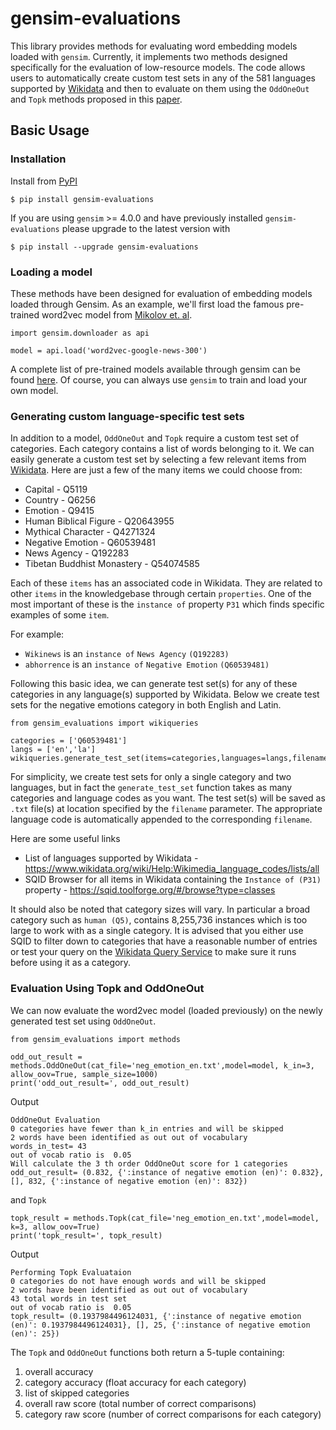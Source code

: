 # gensim-evaluations
This library provides methods for evaluating word embedding models loaded with `gensim`. Currently, it implements two methods designed specifically for the evaluation of low-resource models. The code allows users to automatically create custom test sets in any of the 581 languages supported by [Wikidata](https://www.wikidata.org/wiki/Wikidata:Main_Page) and then to evaluate on them using the `OddOneOut` and `Topk` methods proposed in this [paper](https://www.aclweb.org/anthology/2020.eval4nlp-1.17/).

## Basic Usage

### Installation

Install from [PyPI](https://pypi.org/)
    
    $ pip install gensim-evaluations

If you are using `gensim` >= 4.0.0 and have previously installed `gensim-evaluations` please upgrade to the latest version with

    $ pip install --upgrade gensim-evaluations


### Loading a model 
These methods have been designed for evaluation of embedding models loaded through Gensim.
As an example, we'll first load the famous pre-trained word2vec model from [Mikolov et. al](https://research.google/pubs/pub41224/).

    import gensim.downloader as api

    model = api.load('word2vec-google-news-300')

A complete list of pre-trained models available through gensim can be found [here](https://github.com/RaRe-Technologies/gensim-data). Of course, you can always use `gensim` to train and load your own model.

### Generating custom language-specific test sets
In addition to a model, `OddOneOut` and `Topk` require a custom test set of categories. Each category contains a list of words belonging to it.
We can easily generate a custom test set by selecting a few relevant items from [Wikidata](https://www.wikidata.org/wiki/Wikidata:Main_Page).
Here are just a few of the many items we could choose from:

* Capital - Q5119
* Country - Q6256
* Emotion - Q9415
* Human Biblical Figure - Q20643955
* Mythical Character - Q4271324
* Negative Emotion - Q60539481
* News Agency - Q192283
* Tibetan Buddhist Monastery - Q54074585

Each of these `items` has an associated code in Wikidata. They are related to other `items` in the knowledgebase through certain `properties`. One of the most important of these is the `instance of` property `P31` which finds specific examples of some `item`. 

For example:
* `Wikinews` is an `instance of` `News Agency` `(Q192283)` 
* `abhorrence` is an `instance of` `Negative Emotion` `(Q60539481)` 

Following this basic idea, we can generate test set(s) for any of these categories in any language(s) supported by Wikidata. Below we create test sets for the negative emotions category in both English and Latin.

    from gensim_evaluations import wikiqueries

    categories = ['Q60539481']
    langs = ['en','la']
    wikiqueries.generate_test_set(items=categories,languages=langs,filename='neg_emotion')

For simplicity, we create test sets for only a single category and two languages, but in fact the `generate_test_set` function takes as many categories and language codes as you want. The test set(s) will be saved as `.txt` file(s) at location specified by the `filename` parameter. The appropriate language code is automatically appended to the corresponding `filename`.

Here are some useful links
* List of languages supported by Wikidata - https://www.wikidata.org/wiki/Help:Wikimedia_language_codes/lists/all
* SQID Browser for all items in Wikidata containing the `Instance of (P31)` property - https://sqid.toolforge.org/#/browse?type=classes

It should also be noted that category sizes will vary. In particular a broad category such as `human (Q5)`, contains 8,255,736 instances which is too large to work with as a single category. It is advised that you either use SQID to filter down to categories that have a reasonable number of entries or test your query on the [Wikidata Query Service](https://query.wikidata.org/) to make sure it runs before using it as a category.

### Evaluation Using Topk and OddOneOut
We can now evaluate the word2vec model (loaded previously) on the newly generated test set using `OddOneOut`.  
    
    from gensim_evaluations import methods

    odd_out_result = methods.OddOneOut(cat_file='neg_emotion_en.txt',model=model, k_in=3, allow_oov=True, sample_size=1000)
    print('odd_out_result=', odd_out_result)

Output

    OddOneOut Evaluation
    0 categories have fewer than k_in entries and will be skipped
    2 words have been identified as out out of vocabulary
    words_in_test= 43
    out of vocab ratio is  0.05
    Will calculate the 3 th order OddOneOut score for 1 categories
    odd_out_result= (0.832, {':instance of negative emotion (en)': 0.832}, [], 832, {':instance of negative emotion (en)': 832})

and `Topk`

    topk_result = methods.Topk(cat_file='neg_emotion_en.txt',model=model, k=3, allow_oov=True)
    print('topk_result=', topk_result)

Output  

    Performing Topk Evaluataion
    0 categories do not have enough words and will be skipped
    2 words have been identified as out out of vocabulary
    43 total words in test set
    out of vocab ratio is  0.05
    topk_result= (0.1937984496124031, {':instance of negative emotion (en)': 0.1937984496124031}, [], 25, {':instance of negative emotion (en)': 25})

The `Topk` and `OddOneOut` functions both return a 5-tuple containing:
1. overall accuracy
2. category accuracy (float accuracy for each category)
3. list of skipped categories
4. overall raw score (total number of correct comparisons)
5. category raw score (number of correct comparisons for each category)

